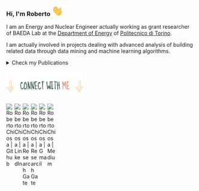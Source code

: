 ### Hi, I'm Roberto <img src="https://raw.githubusercontent.com/RobertoChiosa/RobertoChiosa/main/wave.gif" width="30px">

I am an Energy and Nuclear Engineer actually working as grant researcher of BAEDA Lab at the [Department of Energy](https://www.denerg.polito.it/) of [Politecnico di Torino](https://www.polito.it/). 

I am actually involved in projects dealing with advanced analysis of building related data through data mining and machine learning algorithms. 

<details>
  <summary>Check my Publications</summary>
  <br>

  <br><br>
</details>

<p align="left">
<img src="https://github.com/RobertoChiosa/RobertoChiosa/blob/main/readme/connect.png"  height="70" alt="Hero image">
</p>


[<img align="left" alt="Roberto Chiosa | Github" width="22px" src="https://cdn.jsdelivr.net/npm/simple-icons@v3/icons/github.svg" />][github]
[<img align="left" alt="Roberto Chiosa | LinkedIn" width="22px" src="https://cdn.jsdelivr.net/npm/simple-icons@v3/icons/linkedin.svg" />][linkedin]
[<img align="left" alt="Roberto Chiosa | Research Gate" width="22px" src="https://cdn.jsdelivr.net/npm/simple-icons@v3/icons/researchgate.svg" />][researchgate]
[<img align="left" alt="Roberto Chiosa | Research Gate" width="22px" src="https://cdn.jsdelivr.net/npm/simple-icons@v3/icons/googlescholar.svg" />][googlescholar]
[<img align="left" alt="Roberto Chiosa | Gmail" width="22px" src="https://cdn.jsdelivr.net/npm/simple-icons@v3/icons/gmail.svg" />][gmail]
[<img align="left" alt="Roberto Chiosa | Medium" width="22px" src="https://cdn.jsdelivr.net/npm/simple-icons@v3/icons/medium.svg" />][medium]


[googlescholar]: https://scholar.google.com/
[medium]: https://medium.com/@roberto.chiosa
[gmail]: mailto:roberto.chiosa@gmail.com
[github]: https://github.com/RobertoChiosa
[linkedin]: https://www.linkedin.com/in/roberto-chiosa-a20931118/
[researchgate]: https://www.researchgate.net/profile/Roberto_Chiosa


